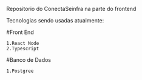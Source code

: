 Repositorio do ConectaSeinfra na parte do frontend

Tecnologias sendo usadas atualmente:

#Front End

    1.React Node
    2.Typescript

#Banco de Dados

    1.Postgree
